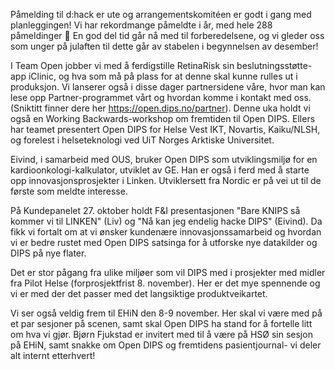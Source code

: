 Påmelding til d:hack er ute og arrangementskomitéen er godt i gang med planleggingen! Vi har rekordmange påmeldte i år, med hele 288 påmeldinger 🤩 En god del tid går nå med til forberedelsene, og vi gleder oss som unger på julaften til dette går av stabelen i begynnelsen av desember! 

I Team Open jobber vi med å ferdigstille RetinaRisk sin beslutningsstøtte-app iClinic, og hva som må på plass for at denne skal kunne rulles ut i produksjon. Vi lanserer også i disse dager partnersidene våre, hvor man kan lese opp Partner-programmet vårt og hvordan komme i kontakt med oss. (Sniktitt finner dere her https://open.dips.no/partner). Denne uka holdt vi også en Working Backwards-workshop om fremtiden til Open DIPS. Ellers har teamet presentert Open DIPS for Helse Vest IKT, Novartis, Kaiku/NLSH, og forelest i helseteknologi ved UiT Norges Arktiske Universitet. 

Eivind, i samarbeid med OUS, bruker Open DIPS som utviklingsmiljø for en kardioonkologi-kalkulator, utviklet av GE. Han er også i ferd med å starte opp innovasjonsprosjekter i Linken. Utviklersett fra Nordic er på vei ut til de første som meldte interesse.

På Kundepanelet 27. oktober holdt F&I presentasjonen "Bare KNIPS så kommer vi til LINKEN" (Liv) og "Nå kan jeg endelig hacke DIPS" (Eivind). Da fikk vi fortalt om at vi ønsker kundenære innovasjonssamarbeid og hvordan vi er bedre rustet med Open DIPS satsinga for å utforske nye datakilder og DIPS på nye flater.

Det er stor pågang fra ulike miljøer som vil DIPS med i prosjekter med midler fra Pilot Helse (forprosjektfrist 8. november). Her er det mye spennende og vi er med der det passer med det langsiktige produktveikartet.

Vi ser også veldig frem til EHiN den 8-9 november. Her skal vi være med på et par sesjoner på scenen, samt skal Open DIPS ha stand for å fortelle litt om hva vi gjør. Bjørn Fjukstad er invitert med til å være på HSØ sin sesjon på EHiN, samt snakke om Open DIPS og fremtidens pasientjournal- vi deler alt internt etterhvert! 